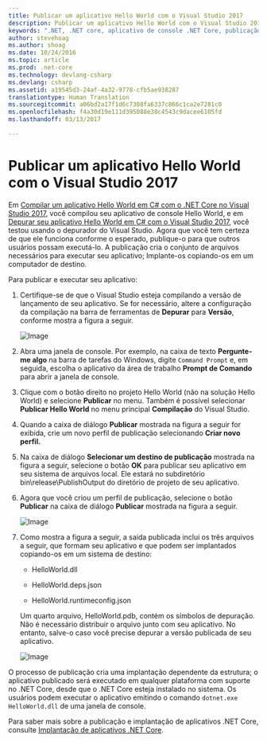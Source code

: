 ```yaml
---
title: Publicar um aplicativo Hello World com o Visual Studio 2017
description: Publicar um aplicativo Hello World com o Visual Studio 2017
keywords: ".NET, .NET core, aplicativo de console .NET Core, publicação (.NET Core), implantação (.NET Core)"
author: stevehoag
ms.author: shoag
ms.date: 10/24/2016
ms.topic: article
ms.prod: .net-core
ms.technology: devlang-csharp
ms.devlang: csharp
ms.assetid: a19545d3-24af-4a32-9778-cfb5ae938287
translationtype: Human Translation
ms.sourcegitcommit: a06bd2a17f1d6c7308fa6337c866c1ca2e7281c0
ms.openlocfilehash: f4a30d19e111d395088e38c4543c9dacee6105fd
ms.lasthandoff: 03/13/2017

---
```


# <a name="publishing-your-hello-world-application-with-visual-studio-2017"></a>Publicar um aplicativo Hello World com o Visual Studio 2017

Em [Compilar um aplicativo Hello World em C# com o .NET Core no Visual Studio 2017](with-visual-studio-2017.md), você compilou seu aplicativo de console Hello World, e em [Depurar seu aplicativo Hello World em C# com o Visual Studio 2017](debugging-with-visual-studio-2017.md), você testou usando o depurador do Visual Studio. Agora que você tem certeza de que ele funciona conforme o esperado, publique-o para que outros usuários possam executá-lo. A publicação cria o conjunto de arquivos necessários para executar seu aplicativo; Implante-os copiando-os em um computador de destino.

Para publicar e executar seu aplicativo: 

1. Certifique-se de que o Visual Studio esteja compilando a versão de lançamento de seu aplicativo. Se for necessário, altere a configuração da compilação na barra de ferramentas de **Depurar** para **Versão**, conforme mostra a figura a seguir.

   ![Image](media/release.jpg)

1. Abra uma janela de console. Por exemplo, na caixa de texto **Pergunte-me algo** na barra de tarefas do Windows, digite `Command Prompt` e, em seguida, escolha o aplicativo da área de trabalho **Prompt de Comando** para abrir a janela de console.

1. Clique com o botão direito no projeto Hello World (não na solução Hello World) e selecione **Publicar** no menu. Também é possível selecionar **Publicar Hello World** no menu principal **Compilação** do Visual Studio.

1. Quando a caixa de diálogo **Publicar** mostrada na figura a seguir for exibida, crie um novo perfil de publicação selecionando **Criar novo perfil.**

1. Na caixa de diálogo **Selecionar um destino de publicação** mostrada na figura a seguir, selecione o botão **OK** para publicar seu aplicativo em seu sistema de arquivos local. Ele estará no subdiretório bin\release\PublishOutput do diretório de projeto de seu aplicativo.

1. Agora que você criou um perfil de publicação, selecione o botão **Publicar** na caixa de diálogo **Publicar** mostrada na figura a seguir.

   ![Image](media/publish-2.jpg)

1. Como mostra a figura a seguir, a saída publicada inclui os três arquivos a seguir, que formam seu aplicativo e que podem ser implantados copiando-os em um sistema de destino:

      - HelloWorld.dll
   
      - HelloWorld.deps.json

      - HelloWorld.runtimeconfig.json

   Um quarto arquivo, HelloWorld.pdb, contém os símbolos de depuração. Não é necessário distribuir o arquivo junto com seu aplicativo. No entanto, salve-o caso você precise depurar a versão publicada de seu aplicativo.

   ![Image](media/pub-files.jpg)

O processo de publicação cria uma implantação dependente da estrutura; o aplicativo publicado será executado em qualquer plataforma com suporte no .NET Core, desde que o .NET Core esteja instalado no sistema. Os usuários podem executar o aplicativo emitindo o comando `dotnet.exe HelloWorld.dll` de uma janela de console.

Para saber mais sobre a publicação e implantação de aplicativos .NET Core, consulte [Implantação de aplicativos .NET Core](../../core/deploying/index.md).
